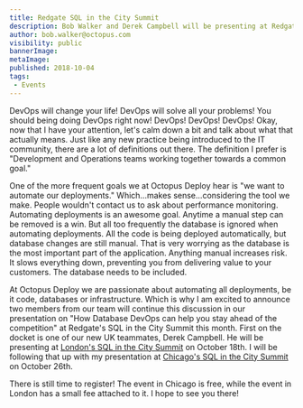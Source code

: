 ```yaml
---
title: Redgate SQL in the City Summit 
description: Bob Walker and Derek Campbell will be presenting at Redgate's SQL in the City Summit this month in London and Chicago.
author: bob.walker@octopus.com
visibility: public
bannerImage: 
metaImage: 
published: 2018-10-04
tags:
 - Events
---
```


DevOps will change your life!  DevOps will solve all your problems!  You should being doing DevOps right now! DevOps! DevOps! DevOps!  Okay, now that I have your attention, let's calm down a bit and talk about what that actually means.  Just like any new practice being introduced to the IT community, there are a lot of definitions out there.  The definition I prefer is "Development and Operations teams working together towards a common goal."  

One of the more frequent goals we at Octopus Deploy hear is "we want to automate our deployments."  Which...makes sense...considering the tool we make.  People wouldn't contact us to ask about performance monitoring.  Automating deployments is an awesome goal.  Anytime a manual step can be removed is a win.  But all too frequently the database is ignored when automating deployments.  All the code is being deployed automatically, but database changes are still manual.  That is very worrying as the database is the most important part of the application.  Anything manual increases risk.  It slows everything down, preventing you from delivering value to your customers.  The database needs to be included.

At Octopus Deploy we are passionate about automating all deployments, be it code, databases or infrastructure.  Which is why I am excited to announce two members from our team will continue this discussion in our presentation on "How Database DevOps can help you stay ahead of the competition" at Redgate's SQL in the City Summit this month.  First on the docket is one of our new UK teammates, Derek Campbell.  He will be presenting at [London's SQL in the City Summit](https://www.red-gate.com/hub/events/redgate-events/sqlinthecity-summit/london) on October 18th.   I will be following that up with my presentation at [Chicago's SQL in the City Summit](https://www.red-gate.com/hub/events/redgate-events/sqlinthecity-summit/chicago) on October 26th.

There is still time to register!  The event in Chicago is free, while the event in London has a small fee attached to it.  I hope to see you there!